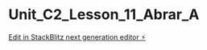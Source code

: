 # Unit_C2_Lesson_11_Abrar_A

[Edit in StackBlitz next generation editor ⚡️](https://stackblitz.com/~/github.com/Abrara21/Unit_C2_Lesson_11_Abrar_A)